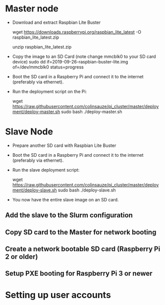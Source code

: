 # Master node

* Download and extract Raspbian Lite Buster

    wget https://downloads.raspberrypi.org/raspbian_lite_latest -O raspbian_lite_latest.zip

    unzip raspbian_lite_latest.zip

* Copy the image to an SD Card
    (note change mmcblk0 to your SD card device)
    sudo dd if=2019-09-26-raspbian-buster-lite.img of=/dev/mmcblk0 status=progress

* Boot the SD card in a Raspberry Pi and connect it to the internet (preferably via ethernet).

* Run the deployment script on the Pi:

    wget https://raw.githubusercontent.com/colinsauze/pi_cluster/master/deployment/deploy-master.sh
    sudo bash ./deploy-master.sh 
    
    
# Slave Node

* Prepare another SD card with Raspbian Lite Buster

* Boot the SD card in a Raspberry Pi and connect it to the internet (preferably via ethernet).

* Run the slave deployment script:

    wget https://raw.githubusercontent.com/colinsauze/pi_cluster/master/deployment/deploy-slave.sh
    sudo bash ./deploy-slave.sh 
    
* You now have the entire slave image on an SD card.

## Add the slave to the Slurm configuration

## Copy SD card to the Master for network booting

## Create a network bootable SD card (Raspberry Pi 2 or older)

## Setup PXE booting for Raspberry Pi 3 or newer


# Setting up user accounts




  